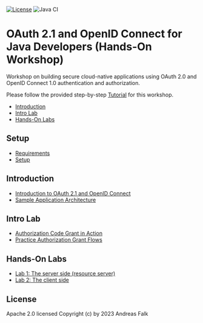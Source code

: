 [![License](https://img.shields.io/badge/License-Apache%20License%202.0-brightgreen.svg)][1]
![Java CI](https://github.com/andifalk/cloud-security-workshop/workflows/JavaCI/badge.svg)

# OAuth 2.1 and OpenID Connect for Java Developers (Hands-On Workshop)
Workshop on building secure cloud-native applications using OAuth 2.0 and OpenID Connect 1.0 authentication and authorization.

Please follow the provided step-by-step [Tutorial](https://andifalk.gitbook.io/oauth-2.1-and-openid-connect-for-java-developers) for this workshop.

* [Introduction](#introduction)
* [Intro Lab](#intro-lab)
* [Hands-On Labs](#hands-on-labs)

## Setup

* [Requirements](setup/requirements/README.md)
* [Setup](setup/README.md)

## Introduction

* [Introduction to OAuth 2.1 and OpenID Connect](introduction/README.md)
* [Sample Application Architecture](introduction/architecture/README.md)

## Intro Lab

* [Authorization Code Grant in Action](intro-labs/auth-code-in-action/README.md)
* [Practice Authorization Grant Flows](intro-labs/oauth-grants/README.md)

## Hands-On Labs

* [Lab 1: The server side (resource server)](labs/initial/product/README.md)
* [Lab 2: The client side](labs/initial/ui/README.md)

## License

Apache 2.0 licensed
Copyright (c) by 2023 Andreas Falk

[1]:http://www.apache.org/licenses/LICENSE-2.0.txt
